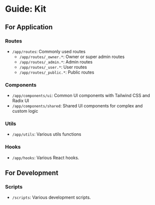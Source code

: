 # Guide: Kit

## For Application

### Routes

- `/app/routes`: Commonly used routes
  - `/app/routes/_owner.*`: Owner or super admin routes
  - `/app/routes/_admin.*`: Admin routes
  - `/app/routes/_user.*`: User routes
  - `/app/routes/_public.*`: Public routes

### Components

- `/app/components/ui`: Common UI components with Tailwind CSS and Radix UI
- `/app/components/shared`: Shared UI components for complex and custom logic

### Utils

- `/app/utils`: Various utils functions

### Hooks

- `/app/hooks`: Various React hooks.

## For Development

### Scripts

- `/scripts`: Various development scripts.
